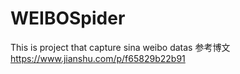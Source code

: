 # WEIBOSpider
This is project that capture sina weibo datas
参考博文 https://www.jianshu.com/p/f65829b22b91

